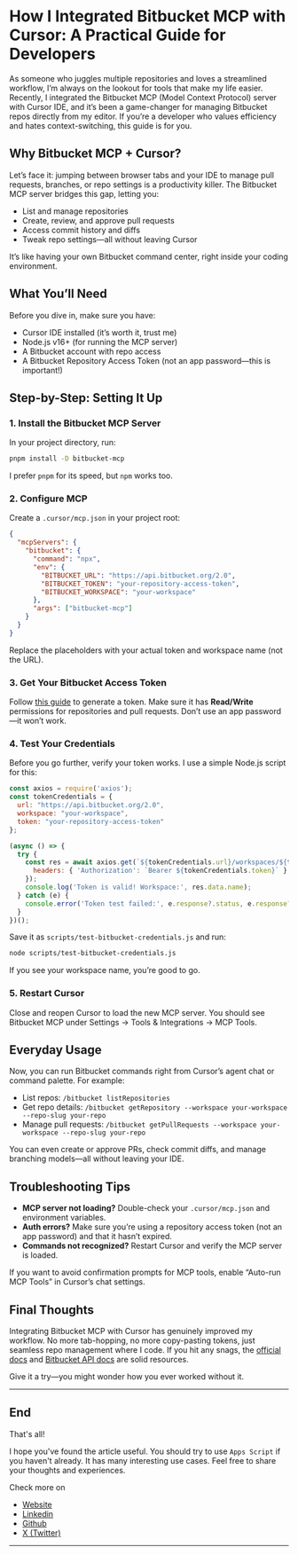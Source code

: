 # How I Integrated Bitbucket MCP with Cursor: A Practical Guide for Developers

As someone who juggles multiple repositories and loves a streamlined workflow, I’m always on the lookout for tools that make my life easier. Recently, I integrated the Bitbucket MCP (Model Context Protocol) server with Cursor IDE, and it’s been a game-changer for managing Bitbucket repos directly from my editor. If you’re a developer who values efficiency and hates context-switching, this guide is for you.

## Why Bitbucket MCP + Cursor?

Let’s face it: jumping between browser tabs and your IDE to manage pull requests, branches, or repo settings is a productivity killer. The Bitbucket MCP server bridges this gap, letting you:
- List and manage repositories
- Create, review, and approve pull requests
- Access commit history and diffs
- Tweak repo settings—all without leaving Cursor

It’s like having your own Bitbucket command center, right inside your coding environment.

## What You’ll Need

Before you dive in, make sure you have:
- Cursor IDE installed (it’s worth it, trust me)
- Node.js v16+ (for running the MCP server)
- A Bitbucket account with repo access
- A Bitbucket Repository Access Token (not an app password—this is important!)

## Step-by-Step: Setting It Up

### 1. Install the Bitbucket MCP Server

In your project directory, run:
```bash
pnpm install -D bitbucket-mcp
```
I prefer `pnpm` for its speed, but `npm` works too.

### 2. Configure MCP

Create a `.cursor/mcp.json` in your project root:
```json
{
  "mcpServers": {
    "bitbucket": {
      "command": "npx",
      "env": {
        "BITBUCKET_URL": "https://api.bitbucket.org/2.0",
        "BITBUCKET_TOKEN": "your-repository-access-token",
        "BITBUCKET_WORKSPACE": "your-workspace"
      },
      "args": ["bitbucket-mcp"]
    }
  }
}
```
Replace the placeholders with your actual token and workspace name (not the URL).

### 3. Get Your Bitbucket Access Token

Follow [this guide](https://support.atlassian.com/bitbucket-cloud/docs/create-a-repository-access-token/) to generate a token. Make sure it has **Read/Write** permissions for repositories and pull requests. Don’t use an app password—it won’t work.

### 4. Test Your Credentials

Before you go further, verify your token works. I use a simple Node.js script for this:

```javascript
const axios = require('axios');
const tokenCredentials = {
  url: "https://api.bitbucket.org/2.0",
  workspace: "your-workspace",
  token: "your-repository-access-token"
};

(async () => {
  try {
    const res = await axios.get(`${tokenCredentials.url}/workspaces/${tokenCredentials.workspace}`, {
      headers: { 'Authorization': `Bearer ${tokenCredentials.token}` }
    });
    console.log('Token is valid! Workspace:', res.data.name);
  } catch (e) {
    console.error('Token test failed:', e.response?.status, e.response?.statusText);
  }
})();
```
Save it as `scripts/test-bitbucket-credentials.js` and run:
```bash
node scripts/test-bitbucket-credentials.js
```
If you see your workspace name, you’re good to go.

### 5. Restart Cursor

Close and reopen Cursor to load the new MCP server. You should see Bitbucket MCP under Settings → Tools & Integrations → MCP Tools.

## Everyday Usage

Now, you can run Bitbucket commands right from Cursor’s agent chat or command palette. For example:
- List repos: `/bitbucket listRepositories`
- Get repo details: `/bitbucket getRepository --workspace your-workspace --repo-slug your-repo`
- Manage pull requests: `/bitbucket getPullRequests --workspace your-workspace --repo-slug your-repo`

You can even create or approve PRs, check commit diffs, and manage branching models—all without leaving your IDE.

## Troubleshooting Tips

- **MCP server not loading?** Double-check your `.cursor/mcp.json` and environment variables.
- **Auth errors?** Make sure you’re using a repository access token (not an app password) and that it hasn’t expired.
- **Commands not recognized?** Restart Cursor and verify the MCP server is loaded.

If you want to avoid confirmation prompts for MCP tools, enable “Auto-run MCP Tools” in Cursor’s chat settings.

## Final Thoughts

Integrating Bitbucket MCP with Cursor has genuinely improved my workflow. No more tab-hopping, no more copy-pasting tokens, just seamless repo management where I code. If you hit any snags, the [official docs](https://modelcontextprotocol.io/) and [Bitbucket API docs](https://developer.atlassian.com/cloud/bitbucket/rest/) are solid resources.

Give it a try—you might wonder how you ever worked without it.

---

## End

That's all!

I hope you've found the article useful. You should try to use `Apps Script` if you haven't already. It has many interesting use cases. Feel free to share your thoughts and experiences.

Check more on
- [Website](https://encryptioner.github.io)
- [Linkedin](https://www.linkedin.com/in/mir-mursalin-ankur)
- [Github](https://github.com/Encryptioner)
- [X (Twitter)](https://twitter.com/AnkurMursalin)

-----